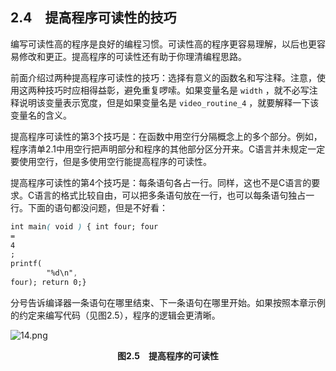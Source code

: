 ## 2.4　提高程序可读性的技巧

编写可读性高的程序是良好的编程习惯。可读性高的程序更容易理解，以后也更容易修改和更正。提高程序的可读性还有助于你理清编程思路。

前面介绍过两种提高程序可读性的技巧：选择有意义的函数名和写注释。注意，使用这两种技巧时应相得益彰，避免重复啰嗦。如果变量名是 `width` ，就不必写注释说明该变量表示宽度，但是如果变量名是 `video_routine_4` ，就要解释一下该变量名的含义。

提高程序可读性的第3个技巧是：在函数中用空行分隔概念上的多个部分。例如，程序清单2.1中用空行把声明部分和程序的其他部分区分开来。C语言并未规定一定要使用空行，但是多使用空行能提高程序的可读性。

提高程序可读性的第4个技巧是：每条语句各占一行。同样，这也不是C语言的要求。C语言的格式比较自由，可以把多条语句放在一行，也可以每条语句独占一行。下面的语句都没问题，但是不好看：

```css
int main( void ) { int four; four
=
4
;
printf(
        "%d\n",
four); return 0;}
```

分号告诉编译器一条语句在哪里结束、下一条语句在哪里开始。如果按照本章示例的约定来编写代码（见图2.5），程序的逻辑会更清晰。

![14.png](./images/14.png)
<center class="my_markdown"><b class="my_markdown">图2.5　提高程序的可读性</b></center>


